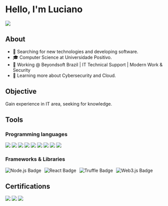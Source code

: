 # Hello, I'm Luciano
<a href="https://www.linkedin.com/in/luciano-otto/"><img src="https://img.shields.io/badge/-LinkedIn-0072b1?&style=for-the-badge&logo=linkedin&logoColor=white" /></a>

## About

- 🤔 Searching for new technologies and developing software.
- 🎓 Computer Science at Universidade Positivo.
- 💼 Working @ Beyondsoft Brazil | IT Technical Support | Modern Work & Security
- 🌱 Learning more about Cybersecurity and Cloud.

## Objective

Gain experience in IT area, seeking for knowledge.

## Tools

### Programming languages
<div>
    <img src="https://img.shields.io/badge/Solidity-363636?style=for-the-badge&logo=solidity&logoColor=white" />
    <img src = "https://img.shields.io/badge/Python-3776AB?style=for-the-badge&logo=python&logoColor=white" />
    <img src="https://img.shields.io/badge/JavaScript-F7DF1E?style=for-the-badge&logo=javascript&logoColor=black" />
    <img src="https://img.shields.io/badge/C-00599C?style=for-the-badge&logo=c&logoColor=white" />
    <img src="https://img.shields.io/badge/Java-ED8B00?style=for-the-badge&logo=java&logoColor=white" />
    <img src="https://img.shields.io/badge/Flutter-02569B?style=for-the-badge&logo=flutter&logoColor=white" />
    <img src="https://img.shields.io/badge/MySQL-00000F?style=for-the-badge&logo=mysql&logoColor=white" />
    <img src="https://img.shields.io/badge/HTML5-E34F26?style=for-the-badge&logo=html5&logoColor=white" />
    <img src="https://img.shields.io/badge/CSS3-1572B6?style=for-the-badge&logo=css3&logoColor=white" />
</div>

### Frameworks & Libraries
<div style="display: flex; flex-direction: row; gap: 10px; align-items: center; flex-wrap: wrap;"> <img src="https://img.shields.io/badge/Node.js-339933?style=for-the-badge&logo=nodedotjs&logoColor=white" alt="Node.js Badge" />
<img src="https://img.shields.io/badge/React-20232A?style=for-the-badge&logo=react&logoColor=61DAFB" alt="React Badge" /> <img src="https://img.shields.io/badge/Truffle-5E3C60?style=for-the-badge&logo=truffle&logoColor=white" alt="Truffle Badge" /> 
<img src="https://img.shields.io/badge/Web3.js-F16822?style=for-the-badge&logo=web3dotjs&logoColor=white" alt="Web3.js Badge" />
</div>


## Certifications
<div>
<img src="https://img.shields.io/badge/Microsoft-AZ--900-blue?style=for-the-badge&logo=microsoft&logoColor=white" />
<img src="https://img.shields.io/badge/Microsoft-SC--900-blue?style=for-the-badge&logo=microsoft&logoColor=white" />
<img src="https://img.shields.io/badge/Cisco-Ethical%20Hacker-3B444B?style=for-the-badge&logo=cisco&logoColor=white" />

</div>


